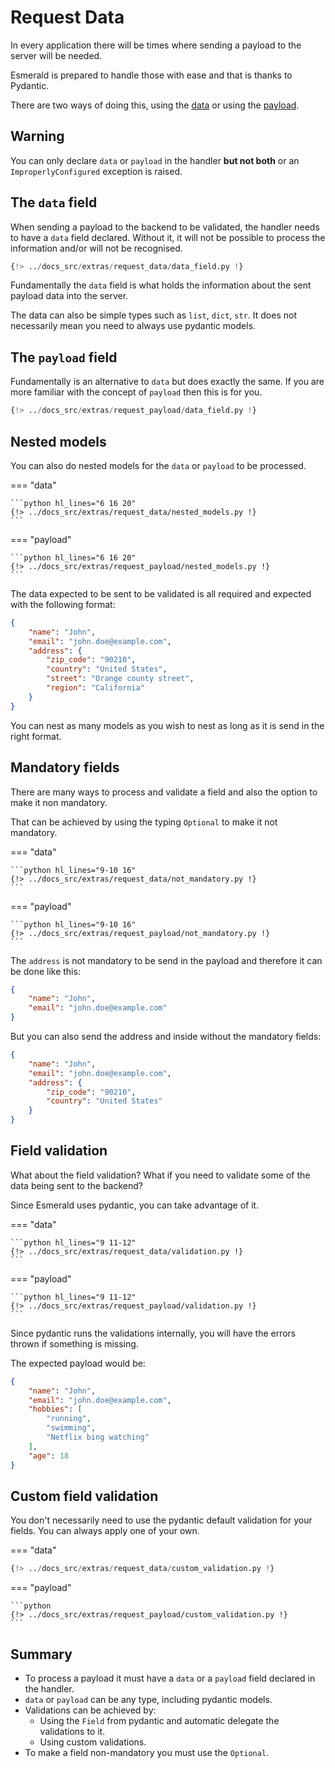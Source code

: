 # Request Data

In every application there will be times where sending a payload to the server will be needed.

Esmerald is prepared to handle those with ease and that is thanks to Pydantic.

There are two ways of doing this, using the [data](#the-data-field) or using the [payload](#the-payload-field).

## Warning

You can only declare `data` or `payload` in the handler **but not both** or an `ImproperlyConfigured`
exception is raised.

## The `data` field

When sending a payload to the backend to be validated, the handler needs to have a `data` field declared. Without it,
it will not be possible to process the information and/or will not be recognised.

```python hl_lines="12"
{!> ../docs_src/extras/request_data/data_field.py !}
```

Fundamentally the `data` field is what holds the information about the sent payload data into the server.

The data can also be simple types such as `list`, `dict`, `str`. It does not necessarily mean you need to always use
pydantic models.

## The `payload` field

Fundamentally is an alternative to `data` but does exactly the same. If you are more familiar with
the concept of `payload` then this is for you.

```python hl_lines="12"
{!> ../docs_src/extras/request_payload/data_field.py !}
```

## Nested models

You can also do nested models for the `data` or `payload` to be processed.

=== "data"

    ```python hl_lines="6 16 20"
    {!> ../docs_src/extras/request_data/nested_models.py !}
    ```

=== "payload"

    ```python hl_lines="6 16 20"
    {!> ../docs_src/extras/request_payload/nested_models.py !}
    ```


The data expected to be sent to be validated is all required and expected with the following format:

```json
{
    "name": "John",
    "email": "john.doe@example.com",
    "address": {
        "zip_code": "90210",
        "country": "United States",
        "street": "Orange county street",
        "region": "California"
    }
}
```

You can nest as many models as you wish to nest as long as it is send in the right format.

## Mandatory fields

There are many ways to process and validate a field and also the option to make it non mandatory.

That can be achieved by using the typing `Optional` to make it not mandatory.

=== "data"

    ```python hl_lines="9-10 16"
    {!> ../docs_src/extras/request_data/not_mandatory.py !}
    ```

=== "payload"

    ```python hl_lines="9-10 16"
    {!> ../docs_src/extras/request_payload/not_mandatory.py !}
    ```

The `address` is not mandatory to be send in the payload and therefore it can be done like this:

```json
{
    "name": "John",
    "email": "john.doe@example.com"
}
```

But you can also send the address and inside without the mandatory fields:

```json
{
    "name": "John",
    "email": "john.doe@example.com",
    "address": {
        "zip_code": "90210",
        "country": "United States"
    }
}
```

## Field validation

What about the field validation? What if you need to validate some of the data being sent to the backend?

Since Esmerald uses pydantic, you can take advantage of it.

=== "data"

    ```python hl_lines="9 11-12"
    {!> ../docs_src/extras/request_data/validation.py !}
    ```

=== "payload"

    ```python hl_lines="9 11-12"
    {!> ../docs_src/extras/request_payload/validation.py !}
    ```

Since pydantic runs the validations internally, you will have the errors thrown if something is missing.

The expected payload would be:

```json
{
    "name": "John",
    "email": "john.doe@example.com",
    "hobbies": [
        "running",
        "swimming",
        "Netflix bing watching"
    ],
    "age": 18
}
```

## Custom field validation

You don't necessarily need to use the pydantic default validation for your fields. You can always apply one of your
own.

=== "data"

```python
{!> ../docs_src/extras/request_data/custom_validation.py !}
```

=== "payload"

    ```python
    {!> ../docs_src/extras/request_payload/custom_validation.py !}
    ```

## Summary

* To process a payload it must have a `data` or a `payload` field declared in the handler.
* `data` or `payload` can be any type, including pydantic models.
* Validations can be achieved by:
    * Using the `Field` from pydantic and automatic delegate the validations to it.
    * Using custom validations.
* To make a field non-mandatory you must use the `Optional`.
